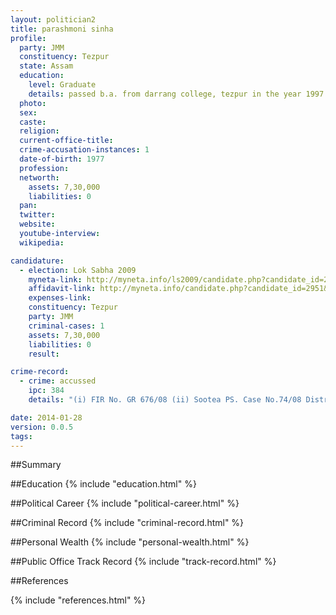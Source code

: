 ```yaml
---
layout: politician2
title: parashmoni sinha
profile: 
  party: JMM
  constituency: Tezpur
  state: Assam
  education: 
    level: Graduate
    details: passed b.a. from darrang college, tezpur in the year 1997
  photo: 
  sex: 
  caste: 
  religion: 
  current-office-title: 
  crime-accusation-instances: 1
  date-of-birth: 1977
  profession: 
  networth: 
    assets: 7,30,000
    liabilities: 0
  pan: 
  twitter: 
  website: 
  youtube-interview: 
  wikipedia: 

candidature: 
  - election: Lok Sabha 2009
    myneta-link: http://myneta.info/ls2009/candidate.php?candidate_id=2951
    affidavit-link: http://myneta.info/candidate.php?candidate_id=2951&scan=original
    expenses-link: 
    constituency: Tezpur 
    party: JMM
    criminal-cases: 1
    assets: 7,30,000
    liabilities: 0
    result:  

crime-record: 
  - crime: accussed
    ipc: 384
    details: "(i) FIR No. GR 676/08 (ii) Sootea PS. Case No.74/08 District Sonitpur, Assam, (iv) Judical Magistrate 1st class at Tezpur, Assam (v) Date- 30.12.2008" 

date: 2014-01-28
version: 0.0.5
tags: 
---
```

##Summary


##Education
{% include "education.html" %}


##Political Career
{% include "political-career.html" %}


##Criminal Record
{% include "criminal-record.html" %}


##Personal Wealth
{% include "personal-wealth.html" %}


##Public Office Track Record
{% include "track-record.html" %}


##References


{% include "references.html" %}